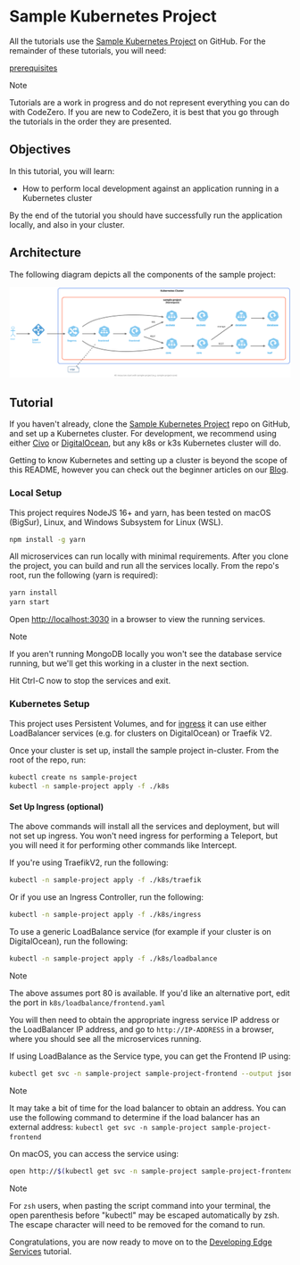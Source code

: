 # Sample Kubernetes Project

All the tutorials use the [Sample Kubernetes Project](https://github.com/c6o/sample-project) on GitHub. For the remainder of these tutorials, you will need:

[prerequisites](_fragments/prerequisites.md ':include')

> [!Note]
> Tutorials are a work in progress and do not represent everything you can do with CodeZero. If you are new to CodeZero, it is best that you go through the tutorials in the order they are presented.

## Objectives

In this tutorial, you will learn:

* How to perform local development against an application running in a Kubernetes cluster

By the end of the tutorial you should have successfully run the application locally, and also in your cluster.

## Architecture

The following diagram depicts all the components of the sample project:

![Simple Architecture](../_media/architecture/sample-architecture.svg)

## Tutorial

If you haven't already, clone the [Sample Kubernetes Project](https://github.com/c6o/sample-project) repo on GitHub, and set up a Kubernetes cluster. For development, we recommend using either [Civo](https://civo.com) or [DigitalOcean](https://digitalocean.com), but any k8s or k3s Kubernetes cluster will do.

Getting to know Kubernetes and setting up a cluster is beyond the scope of this README, however you can check out the beginner articles on our [Blog](https://blog.codezero.io/tag/learning/).

### Local Setup

This project requires NodeJS 16+ and yarn, has been tested on macOS (BigSur), Linux, and Windows Subsystem for Linux (WSL).

```bash
npm install -g yarn
```

All microservices can run locally with minimal requirements. After you clone the project, you can build and run all the services locally. From the repo's root, run the following (yarn is required):

```bash
yarn install
yarn start
```

Open [http://localhost:3030](http://localhost:3030) in a browser to view the running services.

> [!Note]
> If you aren't running MongoDB locally you won't see the database service running, but we'll get this working in a cluster in the next section.

Hit Ctrl-C now to stop the services and exit.

### Kubernetes Setup

This project uses Persistent Volumes, and for [ingress](https://kubernetes.io/docs/concepts/services-networking/ingress/) it can use either LoadBalancer services (e.g. for clusters on DigitalOcean) or Traefik V2.

Once your cluster is set up, install the sample project in-cluster. From the root of the repo, run:

```bash
kubectl create ns sample-project
kubectl -n sample-project apply -f ./k8s
```

#### Set Up Ingress (optional)

The above commands will install all the services and deployment, but will not set up ingress. You won't need ingress for performing a Teleport, but you will need it for performing other commands like Intercept.

If you're using TraefikV2, run the following:

```bash
kubectl -n sample-project apply -f ./k8s/traefik
```

Or if you use an Ingress Controller, run the following:

```bash
kubectl -n sample-project apply -f ./k8s/ingress
```

To use a generic LoadBalance service (for example if your cluster is on DigitalOcean), run the following:

```bash
kubectl -n sample-project apply -f ./k8s/loadbalance
```

> [!Note]
> The above assumes port 80 is available. If you'd like an alternative port, edit the port in `k8s/loadbalance/frontend.yaml`

You will then need to obtain the appropriate ingress service IP address or the LoadBalancer IP address, and go to `http://IP-ADDRESS` in a browser, where you should see all the microservices running.

If using LoadBalance as the Service type, you can get the Frontend IP using:

```bash
kubectl get svc -n sample-project sample-project-frontend --output jsonpath='{.status.loadBalancer.ingress[0].ip}'
```

> [!NOTE]
> It may take a bit of time for the load balancer to obtain an address.
> You can use the following command to determine if the load balancer has an external address:
> `kubectl get svc -n sample-project sample-project-frontend`

On macOS, you can access the service using:

```bash
open http://$(kubectl get svc -n sample-project sample-project-frontend --output jsonpath='{.status.loadBalancer.ingress[0].ip}')
```

> [!NOTE]
> For `zsh` users, when pasting the script command into your terminal, the open parenthesis before "kubectl"
> may be escaped automatically by zsh. The escape character will need to be removed for the comand to run.

Congratulations, you are now ready to move on to the [Developing Edge Services](/tutorials/edge.md) tutorial.
